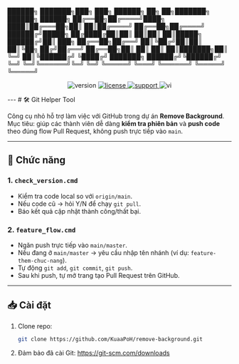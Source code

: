 
██████╗ ███████╗███╗   ███╗ ██████╗ ██╗   ██╗███████╗    ██████╗  ██████╗ 
██╔══██╗██╔════╝████╗ ████║██╔═══██╗██║   ██║██╔════╝    ██╔══██╗██╔════╝ 
██████╔╝█████╗  ██╔████╔██║██║   ██║██║   ██║█████╗      ██████╔╝██║  ███╗
██╔══██╗██╔══╝  ██║╚██╔╝██║██║   ██║╚██╗ ██╔╝██╔══╝      ██╔══██╗██║   ██║
██║  ██║███████╗██║ ╚═╝ ██║╚██████╔╝ ╚████╔╝ ███████╗    ██████╔╝╚██████╔╝
╚═╝  ╚═╝╚══════╝╚═╝     ╚═╝ ╚═════╝   ╚═══╝  ╚══════╝    ╚═════╝  ╚═════╝ 

<p align="center">
  <!-- Version: sửa số sau khi cập nhật VERSION trong banner.py -->
  <img alt="version" src="https://img.shields.io/badge/version-0.0.1-blue">

  <!-- License -->
  <a href="LICENSE">
    <img alt="license" src="https://img.shields.io/github/license/KuaaPoH/remove-background">
  </a>

  <!-- Support (đổi link nếu có Discord; không có thì trỏ Issues) -->
  <a href="https://discord.gg/6Nk3MVWhwk">
    <img alt="support" src="https://img.shields.io/badge/Support-Issues-grey">
  </a>

  <!-- Ngôn ngữ (ví dụ) -->
  <img alt="vi" src="https://img.shields.io/badge/d%E1%BB%8Bch-Vietnamese-brightgreen">

</p>
---
# 🛠️ Git Helper Tool

Công cụ nhỏ hỗ trợ làm việc với GitHub trong dự án **Remove Background**.  
Mục tiêu: giúp các thành viên dễ dàng **kiểm tra phiên bản** và **push code** theo đúng flow Pull Request, không push trực tiếp vào `main`.

---

## 🚀 Chức năng

### 1. `check_version.cmd`
- Kiểm tra code local so với `origin/main`.
- Nếu code cũ → hỏi Y/N để chạy `git pull`.
- Báo kết quả cập nhật thành công/thất bại.

### 2. `feature_flow.cmd`
- Ngăn push trực tiếp vào `main/master`.
- Nếu đang ở `main/master` → yêu cầu nhập tên nhánh (ví dụ: `feature-them-chuc-nang`).
- Tự động `git add`, `git commit`, `git push`.
- Sau khi push, tự mở trang tạo Pull Request trên GitHub.

---

## 📥 Cài đặt

1. Clone repo:
   ```bash
   git clone https://github.com/KuaaPoH/remove-background.git
2. Đảm bảo đã cài Git: https://git-scm.com/downloads